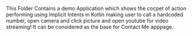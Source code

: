 This Folder Contains a demo Application which shows the cocpet of action performing using Implicit Intents in Kotlin making user to call a hardcoded number, open camera and click picture and open youtube for video streaming!
It can be considered as the base for Contact Me apppage.
